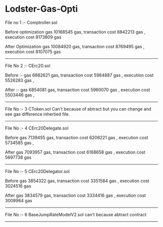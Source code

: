 # Lodster-Gas-Opti

File no 1 :- 
Comptroller.sol 

Before optimization 
gas	10168545 gas,
transaction cost	8842213 gas ,
execution cost	8173809 gas 

After Optimization 
gas	10084920 gas,
transaction cost	8769495 gas ,
execution cost	8107075 gas 

--------------------------------------------------------------------------------------------------------------------

File No 2 :- CErc20.sol

Before :- 
gas	6882621 gas,
transaction cost	5984887 gas ,
execution cost	5526283 gas ,


After :- 
gas	6854081 gas,
transaction cost	5960070 gas ,
execution cost	5503446 gas ,

------------------------------------------------------------------------------------------------------------------

File No :- 3 CToken.sol
Can't because of abtract but you can change and see gas difference inhertied file.

------------------------------------------------------------------------------------------------------------------

File No :- 4 CErc20Delegate.sol

Before 
gas	7139455 gas,
transaction cost	6208221 gas ,
execution cost	5734585 gas ,

After
gas	7093957 gas,
transaction cost	6168658 gas ,
execution cost	5697738 gas 


-------------------------------------------------------------------------------------------------------------------

File No :- 5 CErc20Delegator.sol

Before 
gas	3854322 gas,
transaction cost	3351584 gas ,
execution cost	3024516 gas 

After 
gas	3834579 gas,
transaction cost	3334416 gas ,
execution cost	3009964 gas 

-------------------------------------------------------------------------------------------------------------------
File No :- 6 BaseJumpRateModelV2.sol
can't because abtract contract 

------------------------------------------------------------------------------------------------------------------

 
